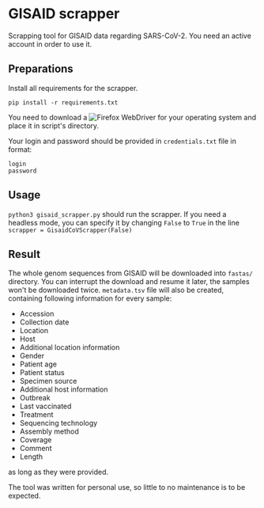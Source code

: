 # GISAID scrapper
Scrapping tool for GISAID data regarding SARS-CoV-2. You need an active account in order to use it. 

## Preparations
Install all requirements for the scrapper.
```
pip install -r requirements.txt
```
You need to download a ![Firefox WebDriver](https://github.com/mozilla/geckodriver/releases) for your operating system and place it in script's directory.

Your login and password should be provided in `credentials.txt` file in format:
```
login
password
```

## Usage
`python3 gisaid_scrapper.py` should run the scrapper. If you need a headless mode, you can specify it 
by changing `False` to `True` in the line `scrapper = GisaidCoVScrapper(False)`

## Result
The whole genom sequences from GISAID will be downloaded into `fastas/` directory. You can interrupt the download and resume it later, the samples won't be downloaded twice. `metadata.tsv` file will also be created, containing following information for every sample:

* Accession
* Collection date	
* Location	
* Host	
* Additional location information	
* Gender	
* Patient age	
* Patient status	
* Specimen source	
* Additional host information	
* Outbreak	
* Last vaccinated	
* Treatment	
* Sequencing technology	
* Assembly method	
* Coverage	
* Comment	
* Length

as long as they were provided.

The tool was written for personal use, so little to no maintenance is to be expected.
